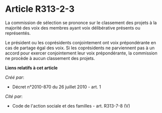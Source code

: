 # Article R313-2-3

La commission de sélection se prononce sur le classement des projets à la majorité des voix des membres ayant voix
délibérative présents ou représentés. 

Le président ou les coprésidents conjointement ont voix prépondérante en cas de partage égal des voix. Si les coprésidents ne
parviennent pas à un accord pour exercer conjointement leur voix prépondérante, la commission ne procède à aucun classement
des projets.

**Liens relatifs à cet article**

_Créé par_:

  - Décret n°2010-870 du 26 juillet 2010 - art. 1

_Cité par_:

  - Code de l'action sociale et des familles - art. R313-7-8 (V)
